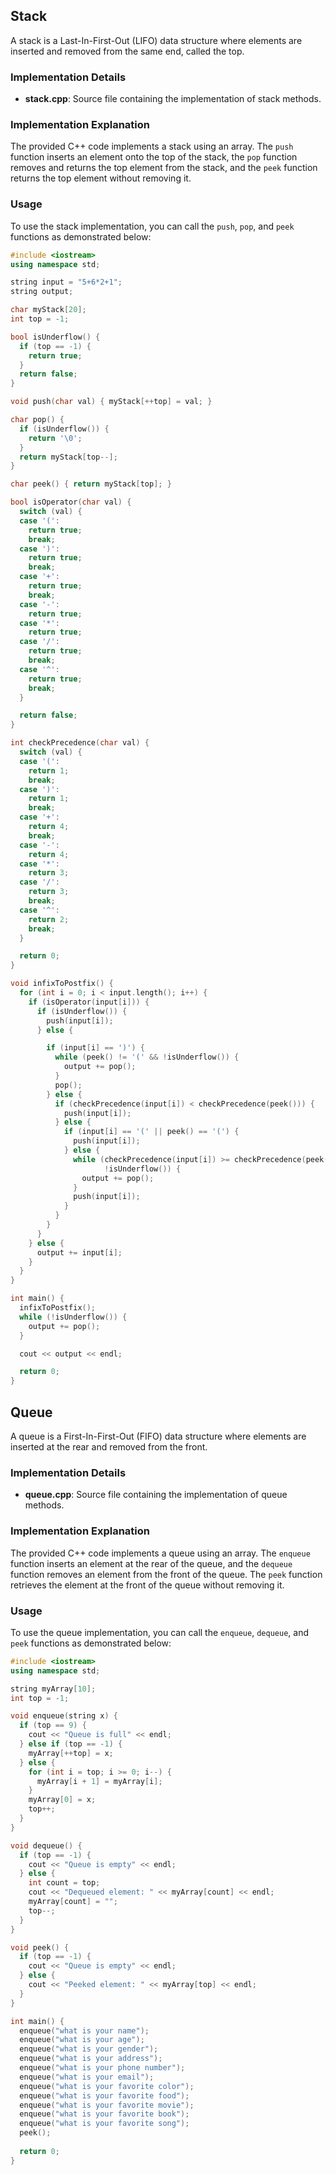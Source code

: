 ## Stack

A stack is a Last-In-First-Out (LIFO) data structure where elements are inserted and removed from the same end, called the top.

### Implementation Details

- **stack.cpp**: Source file containing the implementation of stack methods.

### Implementation Explanation

The provided C++ code implements a stack using an array. The `push` function inserts an element onto the top of the stack, the `pop` function removes and returns the top element from the stack, and the `peek` function returns the top element without removing it.

### Usage

To use the stack implementation, you can call the `push`, `pop`, and `peek` functions as demonstrated below:

```cpp
#include <iostream>
using namespace std;

string input = "5+6*2+1";
string output;

char myStack[20];
int top = -1;

bool isUnderflow() {
  if (top == -1) {
    return true;
  }
  return false;
}

void push(char val) { myStack[++top] = val; }

char pop() {
  if (isUnderflow()) {
    return '\0';
  }
  return myStack[top--];
}

char peek() { return myStack[top]; }

bool isOperator(char val) {
  switch (val) {
  case '(':
    return true;
    break;
  case ')':
    return true;
    break;
  case '+':
    return true;
    break;
  case '-':
    return true;
  case '*':
    return true;
  case '/':
    return true;
    break;
  case '^':
    return true;
    break;
  }

  return false;
}

int checkPrecedence(char val) {
  switch (val) {
  case '(':
    return 1;
    break;
  case ')':
    return 1;
    break;
  case '+':
    return 4;
    break;
  case '-':
    return 4;
  case '*':
    return 3;
  case '/':
    return 3;
    break;
  case '^':
    return 2;
    break;
  }

  return 0;
}

void infixToPostfix() {
  for (int i = 0; i < input.length(); i++) {
    if (isOperator(input[i])) {
      if (isUnderflow()) {
        push(input[i]);
      } else {

        if (input[i] == ')') {
          while (peek() != '(' && !isUnderflow()) {
            output += pop();
          }
          pop();
        } else {
          if (checkPrecedence(input[i]) < checkPrecedence(peek())) {
            push(input[i]);
          } else {
            if (input[i] == '(' || peek() == '(') {
              push(input[i]);
            } else {
              while (checkPrecedence(input[i]) >= checkPrecedence(peek()) &&
                     !isUnderflow()) {
                output += pop();
              }
              push(input[i]);
            }
          }
        }
      }
    } else {
      output += input[i];
    }
  }
}

int main() {
  infixToPostfix();
  while (!isUnderflow()) {
    output += pop();
  }

  cout << output << endl;

  return 0;
}
```

## Queue

A queue is a First-In-First-Out (FIFO) data structure where elements are inserted at the rear and removed from the front.

### Implementation Details

- **queue.cpp**: Source file containing the implementation of queue methods.

### Implementation Explanation

The provided C++ code implements a queue using an array. The `enqueue` function inserts an element at the rear of the queue, and the `dequeue` function removes an element from the front of the queue. The `peek` function retrieves the element at the front of the queue without removing it. 

### Usage

To use the queue implementation, you can call the `enqueue`, `dequeue`, and `peek` functions as demonstrated below:

```cpp
#include <iostream>
using namespace std;

string myArray[10];
int top = -1;

void enqueue(string x) { 
  if (top == 9) {
    cout << "Queue is full" << endl;
  } else if (top == -1) {
    myArray[++top] = x;
  } else {
    for (int i = top; i >= 0; i--) {
      myArray[i + 1] = myArray[i];
    }
    myArray[0] = x;
    top++;
  }
}

void dequeue() {
  if (top == -1) {
    cout << "Queue is empty" << endl;
  } else {
    int count = top;
    cout << "Dequeued element: " << myArray[count] << endl;
    myArray[count] = "";
    top--;
  }
}

void peek() {
  if (top == -1) {
    cout << "Queue is empty" << endl;
  } else {
    cout << "Peeked element: " << myArray[top] << endl;
  }
}

int main() { 
  enqueue("what is your name");
  enqueue("what is your age");
  enqueue("what is your gender");
  enqueue("what is your address");
  enqueue("what is your phone number");
  enqueue("what is your email");
  enqueue("what is your favorite color");
  enqueue("what is your favorite food");
  enqueue("what is your favorite movie");
  enqueue("what is your favorite book");
  enqueue("what is your favorite song");
  peek();
  
  return 0; 
}
```
